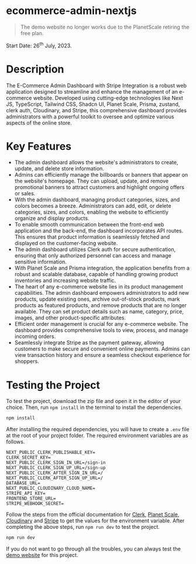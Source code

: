 # ecommerce-admin-nextjs

> The demo website no longer works due to the PlanetScale retiring the free plan.

Start Date: 26<sup>th</sup> July, 2023.

# Description

The E-Commerce Admin Dashboard with Stripe Integration is a robust web application designed to streamline and enhance the management of an e-commerce website. Developed using cutting-edge technologies like Next JS, TypeScript, Tailwind CSS, Shadcn UI, Planet Scale, Prisma, zustand, clerk auth, Cloudinary, and Stripe, this comprehensive dashboard provides administrators with a powerful toolkit to oversee and optimize various aspects of the online store.

# Key Features

- The admin dashboard allows the website's administrators to create, update, and delete store information.
- Admins can efficiently manage the billboards or banners that appear on the website's homepage. They can upload, update, and remove promotional banners to attract customers and highlight ongoing offers or sales.
- With the admin dashboard, managing product categories, sizes, and colors becomes a breeze. Administrators can add, edit, or delete categories, sizes, and colors, enabling the website to efficiently organize and display products.
- To enable smooth communication between the front-end web application and the back-end, the dashboard incorporates API routes. This ensures that product information is seamlessly fetched and displayed on the customer-facing website.
- The admin dashboard utilizes Clerk auth for secure authentication, ensuring that only authorized personnel can access and manage sensitive information.
- With Planet Scale and Prisma integration, the application benefits from a robust and scalable database, capable of handling growing product inventories and increasing website traffic.
- The heart of any e-commerce website lies in its product management capabilities. The admin dashboard empowers administrators to add new products, update existing ones, archive out-of-stock products, mark products as featured products, and remove products that are no longer available. They can set product details such as name, category, price, images, and other product-specific attributes.
- Efficient order management is crucial for any e-commerce website. The dashboard provides comprehensive tools to view, process, and manage incoming orders.
- Seamlessly integrate Stripe as the payment gateway, allowing customers to make secure and convenient online payments. Admins can view transaction history and ensure a seamless checkout experience for shoppers.

# Testing the Project

To test the project, download the zip file and open it in the editor of your choice.
Then, run `npm install` in the terminal to install the dependencies.

```bash
npm install
```

After installing the required dependencies, you will have to create a `.env` file at the root of your project folder.
The required environment variables are as follows.

```text
NEXT_PUBLIC_CLERK_PUBLISHABLE_KEY=
CLERK_SECRET_KEY=
NEXT_PUBLIC_CLERK_SIGN_IN_URL=/sign-in
NEXT_PUBLIC_CLERK_SIGN_UP_URL=/sign-up
NEXT_PUBLIC_CLERK_AFTER_SIGN_IN_URL=/
NEXT_PUBLIC_CLERK_AFTER_SIGN_UP_URL=/
DATABASE_URL=
NEXT_PUBLIC_CLOUDINARY_CLOUD_NAME=
STRIPE_API_KEY=
FRONTEND_STORE_URL=
STRIPE_WEBHOOK_SECRET=
```

Follow the steps from the official documentation for [Clerk](https://clerk.com/docs/quickstarts/nextjs), [Planet Scale](https://planetscale.com/docs/tutorials/connect-nextjs-app), [Cloudinary](https://cloudinary.com/documentation/how_to_integrate_cloudinary) and [Stripe](https://stripe.com/docs/development) to get the values for the environment variable.
After completing the above steps, run `npm run dev` to test the project.

```bash
npm run dev
```

If you do not want to go through all the troubles, you can always test the [demo website](https://ecommerce-admin-nextjs-mu.vercel.app/) for this project.
